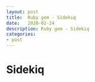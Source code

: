 ```yaml
---
layout: post
title:  Ruby gem - Sidekiq
date:   2020-02-24
description: Ruby gem - Sidekiq
categories:
- post
---
```


# Sidekiq
